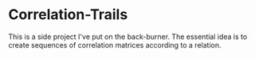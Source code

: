 # Correlation-Trails
This is a side project I've put on the back-burner. The essential idea is to create sequences of correlation matrices according to a relation. 

